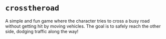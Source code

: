 # `crosstheroad`

A simple and fun game where the character tries to cross a busy road without getting hit by moving vehicles. The goal is to safely reach the other side, dodging traffic along the way!
